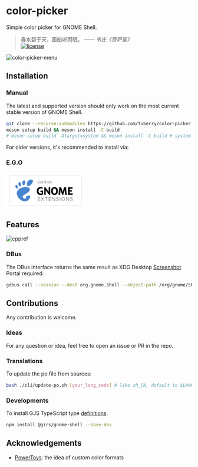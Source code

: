 # color-picker

Simple color picker for GNOME Shell.
> 春水碧于天，画船听雨眠。 —— *韦庄《菩萨蛮》*\
[![license]](/LICENSE.md)

![color-picker-menu](https://github.com/user-attachments/assets/46718c65-42e5-4445-8cab-be26d8d75e55)

## Installation

### Manual

The latest and supported version should only work on the most current stable version of GNOME Shell.

```bash
git clone --recurse-submodules https://github.com/tuberry/color-picker.git && cd color-picker
meson setup build && meson install -C build
# meson setup build -Dtarget=system && meson install -C build # system-wide, default --prefix=/usr/local
```

For older versions, it's recommended to install via:

### E.G.O

[<img src="https://raw.githubusercontent.com/andyholmes/gnome-shell-extensions-badge/master/get-it-on-ego.svg?sanitize=true" alt="Get it on GNOME Extensions" height="100" align="middle">][EGO]

## Features

![cppref](https://github.com/user-attachments/assets/f3e60e8d-de9b-40e2-8fae-1a5b54f75026)

### DBus

The DBus interface returns the same result as XDG Desktop [Screenshot] Portal required:

```bash
gdbus call --session --dest org.gnome.Shell --object-path /org/gnome/Shell/Extensions/ColorPicker --method org.gnome.Shell.Extensions.ColorPicker.Pick
```

## Contributions

Any contribution is welcome.

### Ideas

For any question or idea, feel free to open an issue or PR in the repo.

### Translations

To update the po file from sources:

```bash
bash ./cli/update-po.sh [your_lang_code] # like zh_CN, default to $LANG
```

### Developments

To install GJS TypeScript type [definitions](https://www.npmjs.com/package/@girs/gnome-shell):

```bash
npm install @girs/gnome-shell --save-dev
```

## Acknowledgements

* [PowerToys]: the idea of custom color formats

[license]:https://img.shields.io/badge/license-GPLv3+-green.svg
[EGO]:https://extensions.gnome.org/extension/3396/color-picker/
[Screenshot]:https://github.com/flatpak/xdg-desktop-portal/blob/main/data/org.freedesktop.portal.Screenshot.xml
[PowerToys]:https://learn.microsoft.com/en-us/windows/powertoys/color-picker#managing-color-formats
